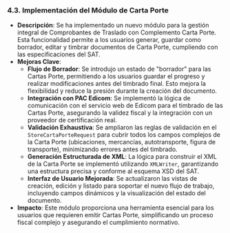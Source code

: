 ### 4.3. Implementación del Módulo de Carta Porte
*   **Descripción**: Se ha implementado un nuevo módulo para la gestión integral de Comprobantes de Traslado con Complemento Carta Porte. Esta funcionalidad permite a los usuarios generar, guardar como borrador, editar y timbrar documentos de Carta Porte, cumpliendo con las especificaciones del SAT.
*   **Mejoras Clave**:
    *   **Flujo de Borrador**: Se introdujo un estado de "borrador" para las Cartas Porte, permitiendo a los usuarios guardar el progreso y realizar modificaciones antes del timbrado final. Esto mejora la flexibilidad y reduce la presión durante la creación del documento.
    *   **Integración con PAC Edicom**: Se implementó la lógica de comunicación con el servicio web de Edicom para el timbrado de las Cartas Porte, asegurando la validez fiscal y la integración con un proveedor de certificación real.
    *   **Validación Exhaustiva**: Se ampliaron las reglas de validación en el `StoreCartaPorteRequest` para cubrir todos los campos complejos de la Carta Porte (ubicaciones, mercancías, autotransporte, figura de transporte), minimizando errores antes del timbrado.
    *   **Generación Estructurada de XML**: La lógica para construir el XML de la Carta Porte se implementó utilizando `XMLWriter`, garantizando una estructura precisa y conforme al esquema XSD del SAT.
    *   **Interfaz de Usuario Mejorada**: Se actualizaron las vistas de creación, edición y listado para soportar el nuevo flujo de trabajo, incluyendo campos dinámicos y la visualización del estado del documento.
*   **Impacto**: Este módulo proporciona una herramienta esencial para los usuarios que requieren emitir Cartas Porte, simplificando un proceso fiscal complejo y asegurando el cumplimiento normativo.